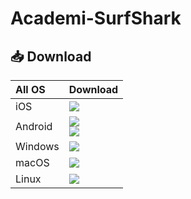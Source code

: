 # Academi-SurfShark



## 📥 Download 

<table>
    <thead align=left>
        <tr>
            <th>All OS</th>
            <th>Download</th>
        </tr>
    </thead>
    <tbody align=left>
        <tr>
        <td>iOS</td>
            <td>
                <a href="https://apps.apple.com/us/app/surfshark-vpn-fast-reliable/id1391782046"><img src="https://img.shields.io/badge/SurfShark-AppStore-EE82EE.svg?logo=ios"></a>
            </td>
        </tr>
        <tr>
        <td>Android</td>
            <td>
                <a href="https://downloads.surfshark.com/android/Surfshark.apk"><img src="https://img.shields.io/badge/SurfShark-APK-00FA9A.svg?logo=android"></a><br>
                <a href="https://play.google.com/store/apps/details?id=com.surfshark.vpnclient.android"><img src="https://img.shields.io/badge/SurfShark-GooglePlay-20B2AA.svg?logo=Googleplay"></a><br>               
            </td>
        </tr>
        <tr>
            <td>Windows</td>
            <td>
                <a href="https://downloads.surfshark.com/windows/latest/SurfsharkSetup.exe"><img src="https://img.shields.io/badge/SurfShark-Exe-C71585.svg?logo=Gitforwindows"></a><br>               
            </td>
        </tr>
        <tr>
            <td>macOS</td>
            <td>
                <a href="https://downloads.surfshark.com/macOS/latest/Surfshark.dmg"><img src="https://img.shields.io/badge/SurfShark-DMG-32CD32.svg?logo=apple"></a><br>                
            </td>
        </tr>
        <tr>
            <td>Linux</td>
            <td>
                <a href="https://snapcraft.io/surfshark"><img src="https://img.shields.io/badge/SurfShark-SnapCraft-0000CD.svg?logo=linux"> </a><br>                
            </td>
        </tr>
    </tbody>
</table>


</div>
